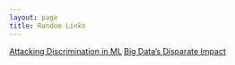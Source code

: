 ```yaml
---
layout: page
title: Random Links
---
```


[Attacking Discrimination in ML](https://research.google.com/bigpicture/attacking-discrimination-in-ml/)
[Big Data’s Disparate Impact](http://www.californialawreview.org/wp-content/uploads/2016/06/2Barocas-Selbst.pdf)
